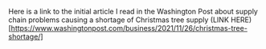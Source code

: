 Here is a link to the initial article I read in the Washington Post about supply chain problems causing a shortage of Christmas tree supply (LINK HERE)[https://www.washingtonpost.com/business/2021/11/26/christmas-tree-shortage/]
